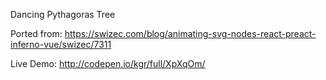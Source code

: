 Dancing Pythagoras Tree

Ported from: https://swizec.com/blog/animating-svg-nodes-react-preact-inferno-vue/swizec/7311

Live Demo: http://codepen.io/kgr/full/XpXqOm/
